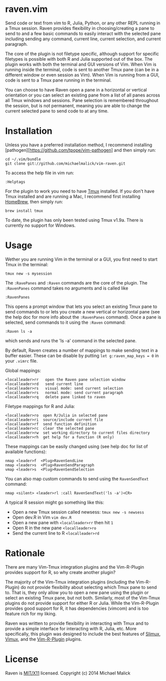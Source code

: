 raven.vim
=========
Send code or text from vim to R, Julia, Python, or any other REPL running in a
Tmux session. Raven provides flexibility in choosing/creating a pane to send
to and a few basic commands to easily interact with the selected pane including
sending any command, current line, current selection, and current paragraph.

The core of the plugin is not filetype specific, although support for specific
filetypes is possible with both R and Julia supported out of the box. The plugin
works with both the terminal and GUI versions of Vim. When Vim is running inside
the terminal, code is sent to another Tmux pane (can be in a different window or
even session as Vim). When Vim is running from a GUI, code is sent to a Tmux
pane running in the terminal. 

You can choose to have Raven open a pane in a horizontal or vertical orientation
or you can select an existing pane from a list of all panes across all Tmux
windows and sessions. Pane selection is remembered throughout the session, but
is not permanent, meaning you are able to change the current selected pane to
send code to at any time.



Installation
============
Unless you have a preferred installation method, I recommend installing
[pathogen][https://github.com/tpope/vim-pathogen] and then simply run:

    cd ~/.vim/bundle
    git clone git://github.com/michaelmalick/vim-raven.git

To access the help file in vim run:

    :Helptags

For the plugin to work you need to have [Tmux](http://tmux.sourceforge.net/)
installed. If you don't have Tmux installed and are running a Mac, I recommend
first installing [HomeBrew](http://brew.sh/), then simply run:

    brew install tmux

To date, the plugin has only been tested using Tmux v1.9a. There is currently no
support for Windows.



Usage
=====
Wether you are running Vim in the terminal or a GUI, you first need to start
Tmux in the terminal:

    tmux new -s mysession

The `:RavePanes` and `:Raven` commands are the core of the plugin. The
`:RavenPanes` command takes no arguments and is called like

    :RavenPanes

This opens a prompt window that lets you select an existing Tmux pane to send
commands to or lets you create a new vertical or horizontal pane (see the help
doc for more info about the `:RavenPanes` command). Once a pane is selected,
send commands to it using the `:Raven` command:

    :Raven ls -a

which sends and runs the 'ls -a' command in the selected pane.



By default, Raven creates a number of mappings to make sending text in a buffer
easier. These can be disable by putting `let g:raven_map_keys = 0` in your
`.vimrc` file.

Global mappings:

    <localleader>rr   open the Raven pane selection window
    <localleader>rd   send current line
    <localleader>rs   visual mode: send current selection
    <localleader>rs   normal mode: send current paragraph
    <localleader>rq   delete pane linked to raven

Filetype mappings for R and Julia:

    <localleader>ro  open R/Julia in selected pane
    <localleader>ri  source/include current file
    <localleader>rf  send function definition
    <localleader>rc  clear the selected pane
    <localleader>rw  set working directory to current files directory
    <localleader>rh  get help for a function (R only)

These mappings can be easily changed using (see help doc for list of available
functions):

    nmap <leader>f  <Plug>RavenSendLine
    nmap <leader>s  <Plug>RavenSendParagraph
    vmap <leader>s  <Plug>RavenSendSelection

You can also map custom commands to send using the `RavenSendText` command:

    nmap <silent> <leader>rl :call RavenSendText('ls -a')<CR>

A typical R session might go something like this:
  - Open a new Tmux session called newsess: `tmux new -s newsess`
  - Open dev.R in Vim `vim dev.R`
  - Open a new pane with `<localleader>rr` then hit `1`
  - Open R in the new pane `<localleader>ro`
  - Send the current line to R `<localleader>rd`


Rationale
=========
There are many Vim-Tmux integration plugins and the Vim-R-Plugin provides
support for R, so why create another plugin? 

The majority of the Vim-Tmux integration plugins (including the Vim-R-Plugin) do
not provide flexibility about selecting which Tmux pane to send to. That is,
they only allow you to open a new pane using the plugin or select an existing
Tmux pane, but not both. Similarly, most of the Vim-Tmux plugins do not provide
support for either R or Julia. While the Vim-R-Plugin provides good support
for R, it has dependencies (vimcom) and is too feature rich for my liking.

Raven was written to provide flexibility in interacting with Tmux and to provide
a simple interface for interacting with R, Julia, etc. More specifically, this
plugin was designed to include the best features of
[Slimux](https://github.com/epeli/slimux),
[Vimux](https://github.com/benmills/vimux), and the
[Vim-R-Plugin](https://github.com/jcfaria/Vim-R-plugin) plugins.



License
=======
Raven is [MIT/X11](http://opensource.org/licenses/MIT) licensed.
Copyright (c) 2014 Michael Malick

